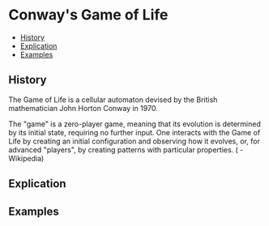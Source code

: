 # Conway's Game of Life

- [History](#history)
- [Explication](#explication)
- [Examples](#examples)

## History
The Game of Life is a cellular automaton devised by the British mathematician John Horton Conway in 1970.

The "game" is a zero-player game, meaning that its evolution is determined by its initial state, requiring no further input. One interacts with the Game of Life by creating an initial configuration and observing how it evolves, or, for advanced "players", by creating patterns with particular properties. ( - Wikipedia)

## Explication 

## Examples

